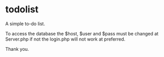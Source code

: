 # todolist
A simple to-do list.

To access the database the $host, $user and $pass must be changed at Server.php if not the login.php will not work at preferred.

Thank you.
